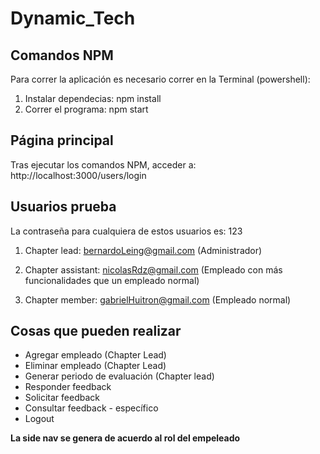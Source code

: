 # Dynamic_Tech

## Comandos NPM
Para correr la aplicación es necesario correr en la Terminal (powershell):
1. Instalar dependecias: npm install
2. Correr el programa: npm start

## Página principal
Tras ejecutar los comandos NPM, acceder a:
http://localhost:3000/users/login

## Usuarios prueba
La contraseña para cualquiera de estos usuarios es: 123

1. Chapter lead: bernardoLeing@gmail.com (Administrador)

2. Chapter assistant: nicolasRdz@gmail.com (Empleado con más funcionalidades que un empleado normal)

3. Chapter member: gabrielHuitron@gmail.com (Empleado normal)

## Cosas que pueden realizar

* Agregar empleado (Chapter Lead)
* Eliminar empleado (Chapter Lead)
* Generar periodo de evaluación (Chapter lead)
* Responder feedback
* Solicitar feedback
* Consultar feedback - específico
* Logout
 
**La side nav se genera de acuerdo al rol del empeleado**

